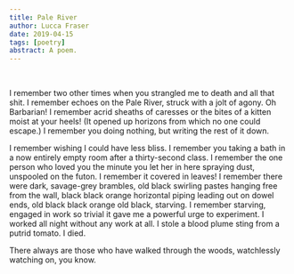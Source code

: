 ```yaml
---
title: Pale River
author: Lucca Fraser
date: 2019-04-15
tags: [poetry]
abstract: A poem.
---
```


<br>

I remember two other times when you strangled me to death and all that shit. I
remember echoes on the Pale River, struck with a jolt of agony. Oh Barbarian! I
remember acrid sheaths of caresses or the bites of a kitten moist at your heels!
(It opened up horizons from which no one could escape.) I remember you doing
nothing, but writing the rest of it down.


I remember wishing I could have less bliss. I remember you taking a bath in a
now entirely empty room after a thirty-second class. I remember the one person
who loved you the minute you let her in here spraying dust, unspooled on the
futon. I remember it covered in leaves! I remember there were dark, savage-grey
brambles, old black swirling pastes hanging free from the wall, black black
orange horizontal piping leading out on dowel ends, old black black orange old
black, starving. I remember starving, engaged in work so trivial it gave me a
powerful urge to experiment. I worked all night without any work at all. I stole
a blood plume sting from a putrid tomato. I died.

There always are those who have walked through the woods, watchlessly watching
on, you know.

<br> 

<br>


